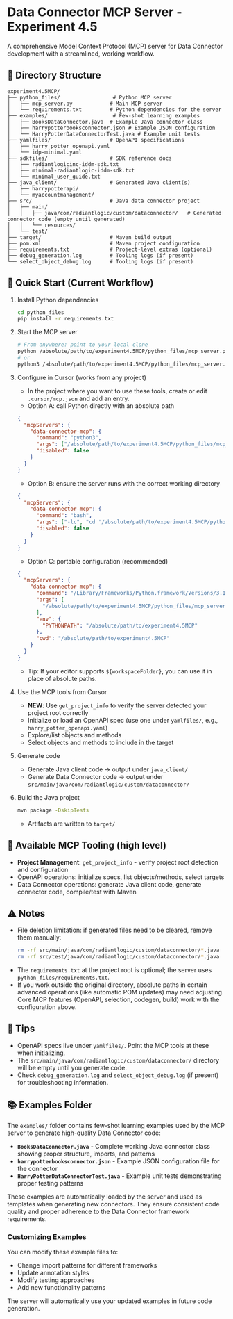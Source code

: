 # Data Connector MCP Server - Experiment 4.5

A comprehensive Model Context Protocol (MCP) server for Data Connector development with a streamlined, working workflow.

## 📁 Directory Structure

```
experiment4.5MCP/
├── python_files/                 # Python MCP server
│   ├── mcp_server.py            # Main MCP server
│   └── requirements.txt         # Python dependencies for the server
├── examples/                     # Few-shot learning examples
│   ├── BooksDataConnector.java  # Example Java connector class
│   ├── harrypotterbooksconnector.json # Example JSON configuration
│   └── HarryPotterDataConnectorTest.java # Example unit tests
├── yamlfiles/                   # OpenAPI specifications
│   ├── harry_potter_openapi.yaml
│   └── idp-minimal.yaml
├── sdkfiles/                    # SDK reference docs
│   ├── radiantlogicinc-iddm-sdk.txt
│   ├── minimal-radiantlogic-iddm-sdk.txt
│   └── minimal_user_guide.txt
├── java_client/                 # Generated Java client(s)
│   ├── harrypotterapi/
│   └── myaccountmanagement/
├── src/                         # Java data connector project
│   ├── main/
│   │   ├── java/com/radiantlogic/custom/dataconnector/   # Generated connector code (empty until generated)
│   │   └── resources/
│   └── test/
├── target/                      # Maven build output
├── pom.xml                      # Maven project configuration
├── requirements.txt             # Project-level extras (optional)
├── debug_generation.log         # Tooling logs (if present)
└── select_object_debug.log      # Tooling logs (if present)
```

## 🚀 Quick Start (Current Workflow)

1. Install Python dependencies
   ```bash
   cd python_files
   pip install -r requirements.txt
   ```

2. Start the MCP server
   ```bash
   # From anywhere: point to your local clone
   python /absolute/path/to/experiment4.5MCP/python_files/mcp_server.py
   # or
   python3 /absolute/path/to/experiment4.5MCP/python_files/mcp_server.py
   ```

3. Configure in Cursor (works from any project)
   - In the project where you want to use these tools, create or edit `.cursor/mcp.json` and add an entry.
   - Option A: call Python directly with an absolute path
   ```json
   {
     "mcpServers": {
       "data-connector-mcp": {
         "command": "python3",
         "args": ["/absolute/path/to/experiment4.5MCP/python_files/mcp_server.py"],
         "disabled": false
       }
     }
   }
   ```
   - Option B: ensure the server runs with the correct working directory
   ```json
   {
     "mcpServers": {
       "data-connector-mcp": {
         "command": "bash",
         "args": ["-lc", "cd '/absolute/path/to/experiment4.5MCP/python_files' && python3 mcp_server.py"],
         "disabled": false
       }
     }
   }
   ```
   - Option C: portable configuration (recommended)
   ```json
   {
     "mcpServers": {
       "data-connector-mcp": {
         "command": "/Library/Frameworks/Python.framework/Versions/3.12/bin/python3",
         "args": [
           "/absolute/path/to/experiment4.5MCP/python_files/mcp_server.py"
         ],
         "env": {
           "PYTHONPATH": "/absolute/path/to/experiment4.5MCP"
         },
         "cwd": "/absolute/path/to/experiment4.5MCP"
       }
     }
   }
   ```
   - Tip: If your editor supports `${workspaceFolder}`, you can use it in place of absolute paths.

4. Use the MCP tools from Cursor
   - **NEW**: Use `get_project_info` to verify the server detected your project root correctly
   - Initialize or load an OpenAPI spec (use one under `yamlfiles/`, e.g., `harry_potter_openapi.yaml`)
   - Explore/list objects and methods
   - Select objects and methods to include in the target

5. Generate code
   - Generate Java client code → output under `java_client/`
   - Generate Data Connector code → output under `src/main/java/com/radiantlogic/custom/dataconnector/`

6. Build the Java project
   ```bash
   mvn package -DskipTests
   ```
   - Artifacts are written to `target/`

## 🔧 Available MCP Tooling (high level)

- **Project Management**: `get_project_info` - verify project root detection and configuration
- OpenAPI operations: initialize specs, list objects/methods, select targets
- Data Connector operations: generate Java client code, generate connector code, compile/test with Maven

## ⚠️ Notes

- File deletion limitation: if generated files need to be cleared, remove them manually:
  ```bash
  rm -rf src/main/java/com/radiantlogic/custom/dataconnector/*.java
  rm -rf src/test/java/com/radiantlogic/custom/dataconnector/*.java
  ```
- The `requirements.txt` at the project root is optional; the server uses `python_files/requirements.txt`.
- If you work outside the original directory, absolute paths in certain advanced operations (like automatic POM updates) may need adjusting. Core MCP features (OpenAPI, selection, codegen, build) work with the configuration above.

## 🧩 Tips

- OpenAPI specs live under `yamlfiles/`. Point the MCP tools at these when initializing.
- The `src/main/java/com/radiantlogic/custom/dataconnector/` directory will be empty until you generate code.
- Check `debug_generation.log` and `select_object_debug.log` (if present) for troubleshooting information.

## 📚 Examples Folder

The `examples/` folder contains few-shot learning examples used by the MCP server to generate high-quality Data Connector code:

- **`BooksDataConnector.java`** - Complete working Java connector class showing proper structure, imports, and patterns
- **`harrypotterbooksconnector.json`** - Example JSON configuration file for the connector
- **`HarryPotterDataConnectorTest.java`** - Example unit tests demonstrating proper testing patterns

These examples are automatically loaded by the server and used as templates when generating new connectors. They ensure consistent code quality and proper adherence to the Data Connector framework requirements.

### Customizing Examples
You can modify these example files to:
- Change import patterns for different frameworks
- Update annotation styles
- Modify testing approaches
- Add new functionality patterns

The server will automatically use your updated examples in future code generation. 